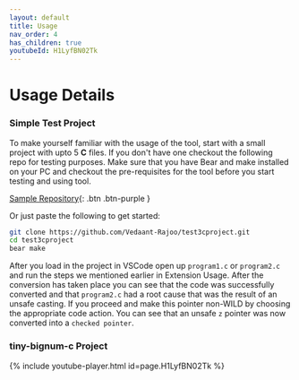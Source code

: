 ```yaml
---
layout: default
title: Usage
nav_order: 4
has_children: true
youtubeId: H1LyfBN02Tk
---
```

# [](#header-1) Usage Details

### [](#header-3) Simple Test Project

To make yourself familiar with the usage of the tool, start with a small project with upto 5 **C** files. If you don't have one checkout the following repo for testing purposes. Make sure that you have Bear and make installed on your PC and checkout the pre-requisites for the tool before you start testing and using tool.

[Sample Repository](https://github.com/Vedaant-Rajoo/test3cproject.git){: .btn .btn-purple }

Or just paste the following to get started:

```sh
git clone https://github.com/Vedaant-Rajoo/test3cproject.git
cd test3cproject
bear make
```

After you load in the project in VSCode open up `program1.c` or `program2.c` and run the steps we mentioned earlier in Extension Usage. After the conversion has taken place you can see that the code was successfully converted and that `program2.c` had a root cause that was the result of an unsafe casting. If you proceed and make this pointer non-WILD by choosing the appropriate code action. You can see that an unsafe `z` pointer was now converted into a `checked pointer`.

### [](#header-3) tiny-bignum-c Project

{% include youtube-player.html id=page.H1LyfBN02Tk %}